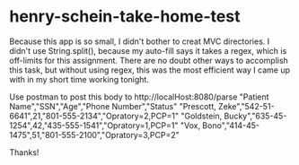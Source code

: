 # henry-schein-take-home-test

Because this app is so small, I didn't bother to creat MVC directories.
I didn't use String.split(), because my auto-fill says it takes a regex, which is off-limits for this assignment.
There are no doubt other ways to accomplish this task, but without using regex, this was the most efficient way I came up with in my short time working tonight.

Use postman to post this body to http://localHost:8080/parse
  "Patient Name","SSN","Age","Phone Number","Status"
  "Prescott, Zeke","542-51-6641",21,"801-555-2134","Opratory=2,PCP=1"
  "Goldstein, Bucky","635-45-1254",42,"435-555-1541","Opratory=1,PCP=1"
  "Vox, Bono","414-45-1475",51,"801-555-2100","Opratory=3,PCP=2"

Thanks!
